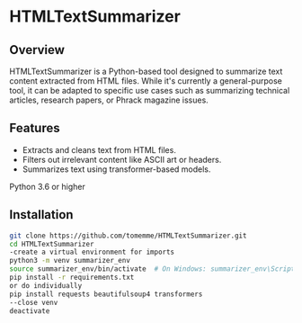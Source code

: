 # HTMLTextSummarizer

## Overview
HTMLTextSummarizer is a Python-based tool designed to summarize text content extracted from HTML files. While it's currently a general-purpose tool, it can be adapted to specific use cases such as summarizing technical articles, research papers, or Phrack magazine issues.

## Features
- Extracts and cleans text from HTML files.
- Filters out irrelevant content like ASCII art or headers.
- Summarizes text using transformer-based models.

Python 3.6 or higher
## Installation
```bash
git clone https://github.com/tomemme/HTMLTextSummarizer.git
cd HTMLTextSummarizer
-create a virtual environment for imports
python3 -m venv summarizer_env
source summarizer_env/bin/activate  # On Windows: summarizer_env\Scripts\activate
pip install -r requirements.txt
or do individually
pip install requests beautifulsoup4 transformers
--close venv
deactivate



